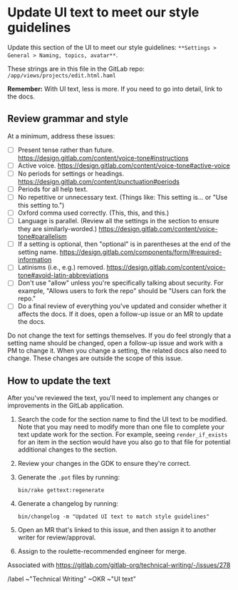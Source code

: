 # Update UI text to meet our style guidelines

<!-- Be sure to name this issue similar to the following: -->
<!-- `OKR: [Settings section]/[Section name] - Review and revise settings-related UI text` -->

Update this section of the UI to meet our style guidelines: `**Settings > General > Naming, topics, avatar**`.

These strings are in this file in the GitLab repo: `/app/views/projects/edit.html.haml`

**Remember:** With UI text, less is more. If you need to go into detail, link to the docs.

## Review grammar and style

At a minimum, address these issues:

- [ ] Present tense rather than future. https://design.gitlab.com/content/voice-tone#instructions
- [ ] Active voice. https://design.gitlab.com/content/voice-tone#active-voice
- [ ] No periods for settings or headings. https://design.gitlab.com/content/punctuation#periods
- [ ] Periods for all help text.
- [ ] No repetitive or unnecessary text. (Things like: This setting is... or "Use this setting to.")
- [ ] Oxford comma used correctly. (This, this, and this.)
- [ ] Language is parallel. (Review all the settings in the section to ensure they are similarly-worded.) https://design.gitlab.com/content/voice-tone#parallelism
- [ ] If a setting is optional, then "optional" is in parentheses at the end of the setting name. https://design.gitlab.com/components/form/#required-information
- [ ] Latinisms (i.e., e.g.) removed. https://design.gitlab.com/content/voice-tone#avoid-latin-abbreviations
- [ ] Don't use "allow" unless you're specifically talking about security. For example, "Allows users to fork the repo" should be "Users can fork the repo."
- [ ] Do a final review of everything you've updated and consider whether it affects the docs. If it does, open a follow-up issue or an MR to update the docs.

Do not change the text for settings themselves. If you do feel strongly that a setting name should be changed, open a follow-up issue and work with a PM to change it. When you change a setting, the related docs also need to change. These changes are outside the scope of this issue.

## How to update the text

After you've reviewed the text, you'll need to implement any changes or improvements in the GitLab application.

1. Search the code for the section name to find the UI text to be modified. Note that you may need to modify more
   than one file to complete your text update work for the section. For example, seeing `render_if_exists` for an
   item in the section would have you also go to that file for potential additional changes to the section.
1. Review your changes in the GDK to ensure they're correct.
1. Generate the `.pot` files by running:

   ```shell
   bin/rake gettext:regenerate
   ```

1. Generate a changelog by running:

   ```shell
   bin/changelog -m "Updated UI text to match style guidelines"
   ```

1. Open an MR that's linked to this issue, and then assign it to another writer for review/approval.
1. Assign to the roulette-recommended engineer for merge.

Associated with https://gitlab.com/gitlab-org/technical-writing/-/issues/278

/label ~"Technical Writing" ~OKR ~"UI text"
